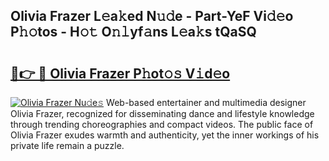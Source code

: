 ## Olivia Frazer L𝚎a𝚔ed N𝚞𝚍e - Part-YeF Vi𝚍𝚎o P𝚑𝚘tos - H𝚘𝚝 O𝚗𝚕yf𝚊ns L𝚎a𝚔s tQaSQ

# <h2><a href="http://kf4mz73.oniu.top/?m=Olivia+Frazer">🔗👉 🔴 Olivia Frazer P𝚑ot𝚘𝚜 V𝚒d𝚎o</a></h2>

[![Olivia Frazer Nu𝚍e𝚜](https://i.imgur.com/0qMVB7G.gif)](http://kf4mz73.oniu.top/?m=Olivia+Frazer)
Web-based entertainer and multimedia designer Olivia Frazer, recognized for disseminating dance and lifestyle knowledge through trending choreographies and compact videos. The public face of Olivia Frazer exudes warmth and authenticity, yet the inner workings of his private life remain a puzzle.  
